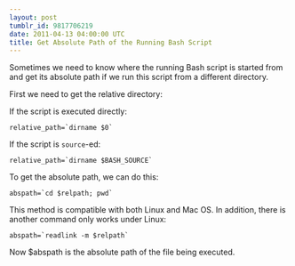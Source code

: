 ```yaml
---
layout: post
tumblr_id: 9817706219
date: 2011-04-13 04:00:00 UTC
title: Get Absolute Path of the Running Bash Script
---
```


Sometimes we need to know where the running Bash script is started from and get its absolute path if we run this script from a different directory.

First we need to get the relative directory:

If the script is executed directly:

    relative_path=`dirname $0`
    
If the script is `source`-ed:

    relative_path=`dirname $BASH_SOURCE`

To get the absolute path, we can do this:

    abspath=`cd $relpath; pwd`

This method is compatible with both Linux and Mac OS. In addition, there is another command only works under Linux:

    abspath=`readlink -m $relpath`

Now $abspath is the absolute path of the file being executed.
